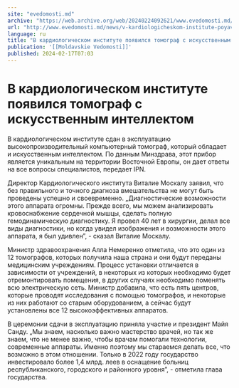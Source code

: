 ```yaml
---
site: "evedomosti.md"
archive: "https://web.archive.org/web/20240224092621/www.evedomosti.md/news/v-kardiologicheskom-institute-poyavilsya-tomograf-s-iskusstv"
url: "http://www.evedomosti.md/news/v-kardiologicheskom-institute-poyavilsya-tomograf-s-iskusstv"
language: ru
title: "В кардиологическом институте появился томограф с искусственным интеллектом"
publication: '[[Moldavskie Vedomosti]]'
published: 2024-02-17T07:03
---
```


# В кардиологическом институте появился томограф с искусственным интеллектом

В кардиологическом институте сдан в эксплуатацию высокопроизводительный компьютерный томограф, который обладает и искусственным интеллектом. По данным Минздрава, этот прибор является уникальным на территории Восточной Европы, он дает ответы на все вопросы специалистов, передает IPN.

Директор Кардиологического института Виталие Москалу заявил, что без правильного и точного диагноза вмешательства не могут быть проведены успешно и своевременно. „Диагностические возможности этого аппарата огромны. Прежде всего, мы можем анализировать кровоснабжение сердечной мышцы, сделать полную гемодинамическую диагностику. Я провел 40 лет в хирургии, делал все виды диагностики, но когда увидел изображения и возможности этого аппарата, я был удивлен”, - сказал Виталие Москалу.

Министр здравоохранения Алла Немеренко отметила, что это один из 12 томографов, которых получила наша страна и они будут переданы медицинским учреждениям. Процесс установки отличается в зависимости от учреждений, в некоторых из которых необходимо будет отремонтировать помещения, в других случаях необходимо поменять всю электрическую сеть. Министр добавила, что есть пять центров, которые проводят исследования с помощью томографов, и некоторые из них работают со старым оборудованием, а сейчас будут установлены все 12 высокоэффективных аппаратов.

В церемонии сдачи в эксплуатацию приняла участие и президент Майя Санду. „Мы знаем, насколько важно мастерство врачей, но так же знаем, что не менее важно, чтобы врачам помогали технологии, современные аппараты. Именно поэтому мы стараемся делать все, что возможно в этом отношении. Только в 2022 году государство инвестировало более 1,4 млрд. леев в оснащение больниц республиканского, городского и районного уровня”, - отметила глава государства.